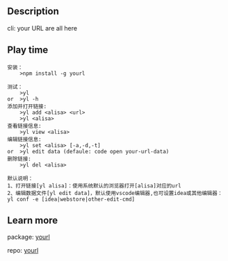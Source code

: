 ## Description

cli: your URL are all here

## Play time

```
安装：
    >npm install -g yourl

测试：
    >yl
or  >yl -h
添加并打开链接:
    >yl add <alisa> <url>
    >yl <alisa>
查看链接信息:
    >yl view <alisa>
编辑链接信息:
    >yl set <alisa> [-a,-d,-t]
or  >yl edit data (defaule: code open your-url-data)
删除链接:
    >yl del <alisa>

默认说明：
1、打开链接[yl alisa]：使用系统默认的浏览器打开[alisa]对应的url
2、编辑数据文件[yl edit data]，默认使用vscode编辑器,也可设置idea或其他编辑器：yl conf -e [idea|webstore|other-edit-cmd]

```

## Learn more

package: [yourl](https://www.npmjs.com/package/yourl)

repo: [yourl](https://github.com/linshangchun/yourl)

